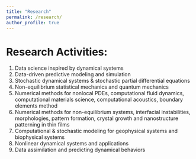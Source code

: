 ```yaml
---
title: "Research"
permalink: /research/
author_profile: true
---
```


Research Activities:
======
1. Data science inspired by dynamical systems 
2. Data-driven predictive modeling and simulation
3. Stochastic dynamical systems & stochastic partial differential equations
4. Non-equilibrium statistical mechanics and quantum mechanics
5. Numerical methods for nonlocal PDEs, computational fluid dynamics, computational materials science, computational acoustics, boundary elements method
6. Numerical methods for non-equilibrium systems, interfacial instabilities, morphologies, pattern formation, crystal growth and nanostructure patterning in thin films
7. Computational & stochastic modeling for geophysical systems and biophysical systems
8. Nonlinear dynamical systems and applications
9. Data assimilation and predicting dynamical behaviors
